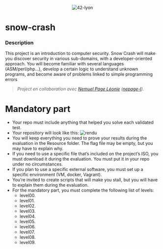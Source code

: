 <p align="center">
    <img alt="42-lyon" src="https://user-images.githubusercontent.com/45235527/106354618-6ec65a00-62f3-11eb-8688-ba9e0f4e77de.jpg" />
</p>

# snow-crash

<!-- <img alt="Note" src="https://user-images.githubusercontent.com/45235527/104627073-dc894980-5696-11eb-999d-e53798ea9ae4.png" width="250" height="200" /> -->

### <strong>Description</strong>

This project is an introduction to computer security. Snow Crash will make you discover security in various sub-domains, with a developer-oriented approach. You will become familiar with several languages (ASM/perl/php…), develop a certain logic to understand unknown programs, and become aware of problems linked to simple programming errors

> *Project en collaboration avec <a href="https://github.com/nemu69">Nemuel Page Léonie</a> (<a href="https://profile.intra.42.fr/users/nepage-l">nepage-l</a>).*

# Mandatory part 

- Your repo must include anything that helped you solve each validated test.
- Your repository will look like this:
![rendu](https://user-images.githubusercontent.com/45235527/142430447-e9724631-561a-4432-99c5-c6c6c651bd75.PNG)
- You will keep everything you need to prove your results during the evaluation in the Resource folder. The flag file may be empty, but you may have to explain why.
- If you need to use a specific file that’s included on the project’s ISO, you must download it during the evaluation. You must put it in your repo under no circumstances.
- If you plan to use a specific external software, you must set up a specific environment (VM, docker, Vagrant).
- You’re invited to create scripts that will make you stall, but you will have to explain them during the evaluation.
- For the mandatory part, you must complete the following list of levels:
    - level00.
    - level01.
    - level02.
    - level03.
    - level04.
    - level05.
    - level06.
    - level07.
    - level08.
    - level09.
